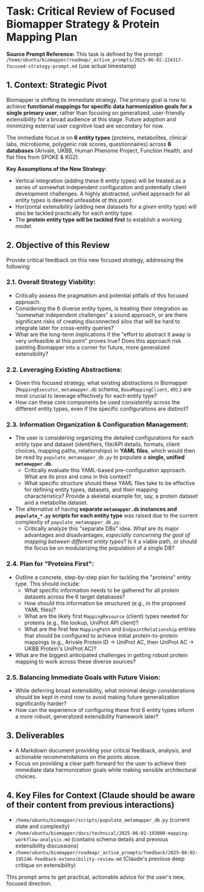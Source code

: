 # Task: Critical Review of Focused Biomapper Strategy & Protein Mapping Plan

**Source Prompt Reference:** This task is defined by the prompt: `/home/ubuntu/biomapper/roadmap/_active_prompts/2025-06-02-224317-focused-strategy-prompt.md` (use actual timestamp)

## 1. Context: Strategic Pivot

Biomapper is shifting its immediate strategy. The primary goal is now to achieve **functional mappings for specific data harmonization goals for a single primary user**, rather than focusing on generalized, user-friendly extensibility for a broad audience at this stage. Future adoption and minimizing external user cognitive load are secondary for now.

The immediate focus is on **6 entity types** (proteins, metabolites, clinical labs, microbiome, polygenic risk scores, questionnaires) across **6 databases** (Arivale, UKBB, Human Phenome Project, Function Health, and flat files from SPOKE & KG2).

**Key Assumptions of the New Strategy:**
*   Vertical integration (adding these 6 entity types) will be treated as a series of somewhat independent configuration and potentially client development challenges. A highly abstracted, unified approach for all entity types is deemed unfeasible *at this point*.
*   Horizontal extensibility (adding new datasets for a *given* entity type) will also be tackled practically for each entity type.
*   The **protein entity type will be tackled first** to establish a working model.

## 2. Objective of this Review

Provide critical feedback on this new focused strategy, addressing the following:

### 2.1. Overall Strategy Viability:
*   Critically assess the pragmatism and potential pitfalls of this focused approach.
*   Considering the 6 diverse entity types, is treating their integration as "somewhat independent challenges" a sound approach, or are there significant risks of creating disconnected silos that will be hard to integrate later for cross-entity queries?
*   What are the long-term implications if the "effort to abstract it away is very unfeasible at this point" proves true? Does this approach risk painting Biomapper into a corner for future, more generalized extensibility?

### 2.2. Leveraging Existing Abstractions:
*   Given this focused strategy, what existing abstractions in Biomapper (`MappingExecutor`, `metamapper.db` schema, `BaseMappingClient`, etc.) are most crucial to leverage effectively for each entity type?
*   How can these core components be used consistently across the different entity types, even if the specific configurations are distinct?

### 2.3. Information Organization & Configuration Management:
*   The user is considering organizing the detailed configurations for each entity type and dataset (identifiers, file/API details, formats, client choices, mapping paths, relationships) in **YAML files**, which would then be read by `populate_metamapper_db.py` to populate a **single, unified `metamapper.db`**.
    *   Critically evaluate this YAML-based pre-configuration approach. What are its pros and cons in this context?
    *   What specific structure should these YAML files take to be effective for defining entity types, datasets, and their mapping characteristics? Provide a skeletal example for, say, a protein dataset and a metabolite dataset.
*   The alternative of having **separate `metamapper.db` instances and `populate_*.py` scripts for each entity type** was raised due to the current complexity of `populate_metamapper_db.py`.
    *   Critically analyze this "separate DBs" idea. What are its major advantages and disadvantages, *especially concerning the goal of mapping between different entity types*? Is it a viable path, or should the focus be on modularizing the population of a single DB?

### 2.4. Plan for "Proteins First":
*   Outline a concrete, step-by-step plan for tackling the "proteins" entity type. This should include:
    *   What specific information needs to be gathered for all protein datasets across the 6 target databases?
    *   How should this information be structured (e.g., in the proposed YAML files)?
    *   What are the likely first `MappingResource` (client) types needed for proteins (e.g., file lookup, UniProt API client)?
    *   What are the first few `MappingPath` and `EndpointRelationship` entries that should be configured to achieve initial protein-to-protein mappings (e.g., Arivale Protein ID -> UniProt AC, then UniProt AC -> UKBB Protein's UniProt AC)?
*   What are the biggest anticipated challenges in getting robust protein mapping to work across these diverse sources?

### 2.5. Balancing Immediate Goals with Future Vision:
*   While deferring broad extensibility, what minimal design considerations should be kept in mind *now* to avoid making future generalization significantly harder?
*   How can the experience of configuring these first 6 entity types inform a more robust, generalized extensibility framework later?

## 3. Deliverables

*   A Markdown document providing your critical feedback, analysis, and actionable recommendations on the points above.
*   Focus on providing a clear path forward for the user to achieve their immediate data harmonization goals while making sensible architectural choices.

## 4. Key Files for Context (Claude should be aware of their content from previous interactions)
*   `/home/ubuntu/biomapper/scripts/populate_metamapper_db.py` (current state and complexity)
*   `/home/ubuntu/biomapper/docs/technical/2025-06-02-193000-mapping-workflow-analysis.md` (contains schema details and previous extensibility discussions)
*   `/home/ubuntu/biomapper/roadmap/_active_prompts/feedback/2025-06-02-195146-feedback-extensibility-review.md` (Claude's previous deep critique on extensibility)

This prompt aims to get practical, actionable advice for the user's new, focused direction.
